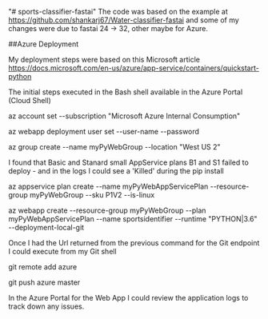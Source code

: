 "# sports-classifier-fastai" 
The code was based on the example at https://github.com/shankarj67/Water-classifier-fastai and some of my changes were due to fastai 24 -> 32, other maybe for Azure.

##Azure Deployment

My deployment steps were based on this Microsoft article https://docs.microsoft.com/en-us/azure/app-service/containers/quickstart-python

The initial steps executed in the Bash shell available in the Azure Portal (Cloud Shell)

  az account set --subscription "Microsoft Azure Internal Consumption"

  az webapp deployment user set --user-name <name> --password <password>

  az group create --name myPyWebGroup --location "West US 2"

I found that Basic and Stanard small AppService plans B1 and S1 failed to deploy - and in the logs I could see a 'Killed' during the pip install 

  az appservice plan create --name myPyWebAppServicePlan --resource-group myPyWebGroup --sku P1V2 --is-linux

  az webapp create --resource-group myPyWebGroup --plan myPyWebAppServicePlan --name sportsidentifier --runtime "PYTHON|3.6" --deployment-local-git
  
Once I had the Url returned from the previous command for the Git endpoint I could execute from my Git shell

  git remote add azure <url for Git endpoint from above command>

  git push azure master
  
In the Azure Portal for the Web App I could review the application logs to track down any issues.
